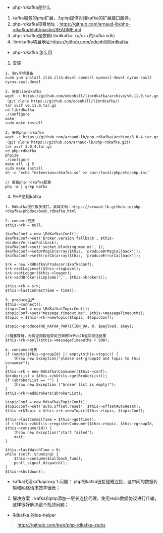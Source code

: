 - php-rdkafka是什么
1. kafka服务的php扩展，为php提供对接kafka的扩展接口服务。
2. php-rdkafka项目地址：https://github.com/arnaud-lb/php-rdkafka/blob/master/README.md
3. php-rdkafka是依赖Librdkafka（c/c++的kafka sdk）
4. librdkafka项目地址:https://github.com/edenhill/librdkafka


- php-rdkafka 怎么用
1. 安装

```
1. dev环境准备
sudo yum install zlib zlib-devel openssl openssl-devel cyrus-sasl2 cyrus-sasl-devel

2. 安装librdkafka
wget -c https://github.com/edenhill/librdkafka/archive/v0.11.0.tar.gz（git clone https://github.com/edenhill/librdkafka/）
tar xvzf v0.11.0.tar.gz
cd librdkafka
./configure
make 
sudo make install

3. 安装php-rdkafka
wget -c https://github.com/arnaud-lb/php-rdkafka/archive/3.0.4.tar.gz（git clone https://github.com/arnaud-lb/php-rdkafka.git）
tar xvzf 3.0.4.tar.gz
cd php-rdkafka
phpize
./configure
make all -j 5
sudo make install
sh -c 'echo "extension=rdkafka.so" >> /usr/local/php/etc/php.ini'

// 查看php-rdkafka配置
php -m | grep kafka

```

4. PHP使用kafka

```
1. Rdkafka提供很多接口，具体文档：https://arnaud-lb.github.io/php-rdkafka/phpdoc/book.rdkafka.html

2. connect链接
$this->rk = null;

$kafkaConf = new \RdKafka\Conf();
$kafkaConf->set('broker.version.fallback', $this->brokerVersionFallback);
$kafkaConf->set('socket.blocking.max.ms', 1);
$kafkaConf->setDrMsgCb(array($this, 'produceDrMsgCallback'));
$kafkaConf->setErrorCb(array($this, 'produceErrorCallback'));

$rk = new \RdKafka\Producer($kafkaConf);
$rk->setLogLevel($this->logLevel);
$rk->setLogger($this->logger);
$rk->addBrokers(implode(',', $this->brokers));

$this->rk = $rk;
$this->lastConnectTime = time();

3. produce生产
$this->connect();
$topicConf = new \RdKafka\TopicConf();
$topicConf->set("message.timeout.ms", $this->messageTimeoutMs);
$topic = $this->rk->newTopic($topic, $topicConf);

$topic->produce(RD_KAFKA_PARTITION_UA, 0, $payload, $key);

//阻塞等待，为保证函数结束前已调用DrMsgCb返回发送结果
$this->rk->poll($this->messageTimeoutMs + 500); 

4. consumer消费
if (empty($this->groupId) || empty($this->topic)) {
    throw new Exception("please set groupId and topic to this consumer");
}
$this->rk = new Rdkafka\Consumer($this->conf);
$brokerList = $this->zkUtils->getBrokerList();
if ($brokerList == "") {
    throw new Exception ("broker list is empty!");
}
$this->rk->addBrokers($brokerList);

$topicConf = new Rdkafka\TopicConf();
$topicConf->set('auto.offset.reset', $this->offsetAutoReset);
$this->rkTopic = $this->rk->newTopic($this->topic, $topicConf);

$this->lastCommitTime = $this->getTime();
if (!$this->zkUtils->registerConsumer($this->topic, $this->groupId, $this->consumerId)) {
    throw new Exception("start failed");
    exit;
}

$this->lastWatchTime = 0;
while (self::$running) {
    $this->consume($callback_func);
    pcntl_signal_dispatch();
}
$this->shutdown();
```

- kafka代理kafkaproxy
1.问题： php的kafka链接是短连接，这中间的数据传输和网络请求效率很低；
2. 解决方案：kafka和php添加一层长连接代理，使用redis数据协议进行传输，这样很好解决这个瓶颈问题；



- Rdkafka 的ide-helper
> https://github.com/kwn/php-rdkafka-stubs